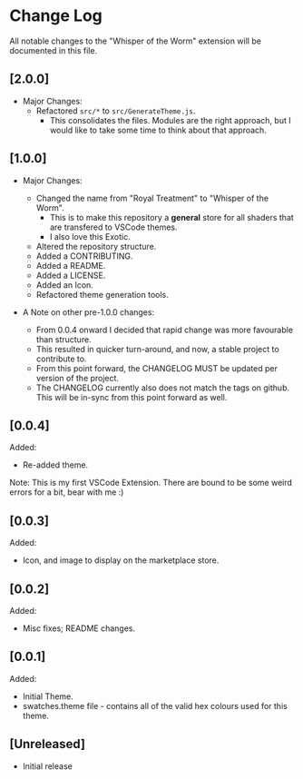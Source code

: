# Change Log

All notable changes to the "Whisper of the Worm" extension will be documented in this file.

## [2.0.0]
* Major Changes:
    * Refactored `src/*` to `src/GenerateTheme.js`.
        * This consolidates the files. Modules are the right approach, but I would like to take some time to think about that approach.

## [1.0.0]
* Major Changes:
    * Changed the name from "Royal Treatment" to "Whisper of the Worm".
        * This is to make this repository a **general** store for all shaders that are transfered to VSCode themes.
        * I also love this Exotic.
    * Altered the repository structure.
    * Added a CONTRIBUTING.
    * Added a README.
    * Added a LICENSE.
    * Added an Icon.
    * Refactored theme generation tools.

* A Note on other pre-1.0.0 changes:
    * From 0.0.4 onward I decided that rapid change was more favourable than structure.
    * This resulted in quicker turn-around, and now, a stable project to contribute to.
    * From this point forward, the CHANGELOG MUST be updated per version of the project.
    * The CHANGELOG currently also does not match the tags on github. This will be in-sync from this point forward as well.

## [0.0.4]
Added:
* Re-added theme.

Note: This is my first VSCode Extension. There are bound to be some weird errors for a bit, bear with me :)

## [0.0.3]
Added:
* Icon, and image to display on the marketplace store.

## [0.0.2]
Added:
* Misc fixes; README changes.

## [0.0.1]
Added:
* Initial Theme.
* swatches.theme file - contains all of the valid hex colours used for this theme.

## [Unreleased]

- Initial release
